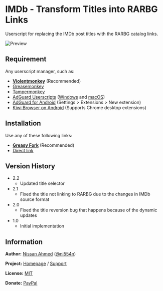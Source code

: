# IMDb - Transform Titles into RARBG Links

Userscript for replacing the IMDb post titles with the RARBG catalog links.

![Preview](https://github.com/ni554n/userscripts/raw/master/.images/imdb-transform-titles-into-rarbg-links.png)

## Requirement

Any userscript manager, such as:

- [**Violentmonkey**](https://violentmonkey.github.io/get-it/) (Recommended)
- [Greasemonkey](https://addons.mozilla.org/en-US/firefox/addon/greasemonkey/)
- [Tampermonkey](https://www.tampermonkey.net/)
- [AdGuard Userscripts](https://kb.adguard.com/en/general/userscripts) ([Windows](https://kb.adguard.com/en/windows/features/extensions) and [macOS](https://kb.adguard.com/en/macos/features/extensions))
- [AdGuard for Android](https://adguard.com/en/adguard-android/overview.html) (Settings > Extensions > New extension)
- [Kiwi Browser on Android](https://play.google.com/store/apps/details?id=com.kiwibrowser.browser) (Supports Chrome desktop extensions)

## Installation

Use any of these following links:

- [**Greasy Fork**](https://greasyfork.org/en/scripts/433480-imdb-transform-titles-to-rarbg-links) (Recommended)
- [Direct link](https://github.com/ni554n/userscripts/raw/master/imdb/transform-titles-into-rarbg-links/script.user.js)

## Version History

- 2.2
  - Updated title selector
- 2.1
  - Fixed the title not linking to RARBG due to the changes in IMDb source format
- 2.0
  - Fixed the title reversion bug that happens because of the dynamic updates
- 1.0
  - Initial implementation

## Information

**Author:** [Nissan Ahmed](https://ni554n.github.io) ([@ni554n](https://twitter.com/ni554n))

**Project:** [Homepage](https://github.com/ni554n/userscripts/) / [Support](https://github.com/ni554n/userscripts/issues)

**License:** [MIT](https://github.com/ni554n/userscripts/blob/master/LICENSE)

**Donate:** [PayPal](https://paypal.me/ni554n)
